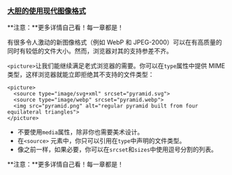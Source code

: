
### [大胆的使用现代图像格式](https://developer.mozilla.org/zh-CN/docs/Learn/HTML/Multimedia_and_embedding/Responsive_images#大胆的使用现代图像格式 "Permalink to 大胆的使用现代图像格式")

**注意：**更多详情自己看！每一章都是！

有很多令人激动的新图像格式（例如 WebP 和 JPEG-2000）可以在有高质量的同时有较低的文件大小。然而，浏览器对其的支持参差不齐。

`<picture>`让我们能继续满足老式浏览器的需要。你可以在`type`属性中提供 MIME 类型，这样浏览器就能立即拒绝其不支持的文件类型：

```
<picture>
  <source type="image/svg+xml" srcset="pyramid.svg">
  <source type="image/webp" srcset="pyramid.webp">
  <img src="pyramid.png" alt="regular pyramid built from four equilateral triangles">
</picture>
```

-   不要使用`media`属性，除非你也需要美术设计。
-   在`<source>` 元素中，你只可以引用在`type`中声明的文件类型。
-   像之前一样，如果必要，你可以在`srcset`和`sizes`中使用逗号分割的列表。

**注意：**更多详情自己看！每一章都是！